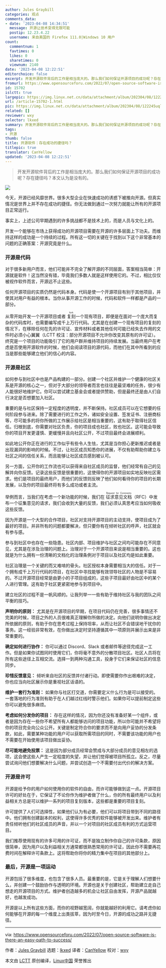 ```yaml
---
author: Jules Graybill
categories: 观点
comments_data:
- date: '2023-04-08 14:34:51'
  message: 开源让技术变得无限可能
  postip: 12.23.4.22
  username: 来自美国的 Firefox 111.0|Windows 10 用户
count:
  commentnum: 1
  favtimes: 0
  likes: 0
  sharetimes: 0
  viewnum: 2140
date: '2023-04-08 12:22:51'
editorchoice: false
excerpt: 开发开源软件背后的工作是相当庞大的。那么我们如何保证开源项目的成功呢？存在捷径吗？本文认为是没有的。
fromurl: https://www.opensourceforu.com/2022/07/open-source-software-is-there-an-easy-path-to-success/
id: 15702
islctt: true
largepic: https://img.linux.net.cn/data/attachment/album/202304/08/122245uqlbfaxp3flkwf5b.jpg
url: /article-15702-1.html
pic: https://img.linux.net.cn/data/attachment/album/202304/08/122245uqlbfaxp3flkwf5b.jpg.thumb.jpg
related: []
reviewer: wxy
selector: lkxed
summary: 开发开源软件背后的工作是相当庞大的。那么我们如何保证开源项目的成功呢？存在捷径吗？本文认为是没有的。
tags:
- 开源
thumb: false
title: 开源软件：存在成功的捷径吗？
titlepic: true
translator: CanYellow
updated: '2023-04-08 12:22:51'
---
```



> 
> 开发开源软件背后的工作是相当庞大的。那么我们如何保证开源项目的成功呢？存在捷径吗？本文认为是没有的。
> 
> 
> 


![](https://img.linux.net.cn/data/attachment/album/202304/08/122245uqlbfaxp3flkwf5b.jpg)


今天，开源已经风靡世界。很多大型企业在快速成功的诱惑下被推向开源。但真实情况是世界上并不存在成功的捷径。你无法做到通过一次努力就能让所有的开源项目正常运行。


事实上，上述公司早期遇到的许多挑战都不是技术上的，而是人员与文化上的。


开发一个能够在市场上获得成功的开源项目需要在开源的许多层面上下功夫。而维持这样的成功是一个持续的过程。所有这一切的关键在于找到以下这个非常基本的问题的正确答案：开源究竟是什么。


### 开源是代码


对于很多新用户而言，他们可能并不完全了解开源的不同层面，答案相当简单：开源就是软件！这当然没有错，毕竟我们多数人就是这样使用它的。不过，相比仅仅被视作软件而言，开源远不止这些。


任何开源项目的实质仍然是代码本身。代码是使一个开源项目有别于其他项目，并使其对用户有益的根本。当你从事开源工作的时候，代码和软件一样都是产品的一部分。


从零开始开发一个开源项目或者 <ruby> 复刻 <rt>  fork </rt></ruby> 一个现有项目，即便是在面对一个庞大而复杂的代码库时，也需要编写成千上万行代码。尤其是在创建一个现有项目的复刻的情况下，在移除任何在先的许可证、宣传材料或者其他任何可能已经失去作用的文件时必须小心翼翼（LCTT 校注：部分开源项目不允许你改变其原有的许可证）。终究是一个项目的功能吸引了它的用户群并维持项目的持续发展。当最终用户在考虑是否使用开源软件的时候，他们会阅读项目的源代码，而他们在其中所看到的应当是那些能够建立他们的信心的内容。


### 开源是社区


如何参与到社区中也是产品构建的一部分。创建一个社区并维护一个健康的社区关系是开源的核心之一，但对于大部分的领导者而言也往往是最坚难的任务，很少有人能很好地维护它。你可以尝试建立基金会或者提供赞助，但是最终还是由人们自行决定是否想要加入社区。


重要的是与社区保持一定程度的透明度，并不断保持。社区成员可以在它想要的任何阶段参与进来。除了需要进行的工作之外，诸如安全设置、签发证书、注册商标等，尽可能多的将你所做的工作展示给社区是相当重要的，这有助于取得社区信任。归根到底，你需要对社区负责，你的项目成也社区，败也社区。这可能会导致你的项目开发更谨慎、更缓慢并且向社区公开，不过项目最终会进展顺利。


如此地公开你正在进行的工作似乎有些令人生怯，尤其是当你担心更新推迟或者是出现漏洞的影响的时候。不过，让社区成员知悉你的进展，不仅有助帮助你建立与社区之间的信任关系，而且能够让社区成员感到被认可。


另一方面，公开你的工作流也可以获得来自社区成员的监督，他们经常有自己的见解并向你反馈。记录这些反馈是很重要的，这使得你的开源项目如实地反映社区需求。他们是项目的最终用户，而他们的反馈则反映了他们如何看待你的项目的长期发展，以及你的项目最终将有多么成功或者主流。


举例而言，当我们在考虑一个新功能的时候，我们在 <ruby> 征求意见文档 <rt>  Request for Comments </rt></ruby>（RFC）中发布一个征集意见的请求，我们会收到大量的反馈，我们必须认真思考应当如何吸收这些反馈。


因为开源是一个大型的合作项目，社区对支持开源项目的主动支持，使项目成为了最好的项目。并非所有的问题都要解决，但只要你有在倾听社区的呼声，社区就会有参与感。


参与到社区中也存在一些隐患。社区内部、项目维护与社区之间均可能存在不同意见，尤其是在涉及治理的问题上。治理对于一个开源项目来说是相当重要的。这也就是为什么拥有一份清晰的文档化的治理条例对于项目以及社区均是如此重要。


社区治理是一个关键的而又难啃的骨头。社区授权本身需要相当大的信任。对于一个拥有成千上万行代码的项目，在社区中寻找能够有效领导社区的人物是不容易的。不过开源项目经常是由更小的子项目组成的，这些子项目最好由社区中的某个人进行管理。这有助于社区更紧密地参与到项目中。


建立社区的过程不是一帆风顺的。让我列举一一些有助于维持社区与我的团队之间平衡的技巧。


**声明你的原则：** 尤其是在开源项目的早期，在项目代码仍在完善，很多事情还不完美的时候，项目之外的人员很难真正理解你所做的决定。向他们说明你做出决定所依据的原则，有助于你在思考过程上保持坦率，从而让社区不会错误地干扰你的事务。这一经验非常有效，在你做出决定时坚持遵循其中一项原则并展示出来是非常重要的。


**确定如何进行协作：** 你可以通过 Discord、Slack 或者邮件等途径完成这一工作。但是如果你试图同时使用它们，你将毫不意外的分散项目社区。社区人员将在所有这些途径上互相交流。选择一到两种沟通工具，投身于它们来保证社区的信息同步。


**珍惜反馈意见：** 倾听来自社区的反馈并付诸行动。即使需要你作出艰难的决定，你也应当向社区展示你是重视社区话语的。


**维护一套行为准则：** 如果你与社区打交道，你需要定义什么行为是可以接受的。一套落地的行为准则有助于在人们越过红线时警示他们。如果你可以提前制定这些你可以避免很多麻烦。


**考虑如何分发你的项目：** 存在这样的情况，因为你还没有准备好某一个组件，或者是因为存在一些你不希望所有人都能够访问的项目功能，所以你可能并不希望将你的项目完全向公众公开。关键是制定符合你的要求而不是向用户妥协的分发条款，如此，需要某种功能的用户可以获取所需项目的同时，不需要该功能的用户也不需要在开始使用该项目做出妥协。


**尽可能地避免投票：** 这是因为部分成员经常会赞成与大部分成员的意见相左的选项，这会使这些人产生一定程度的失望，并让他们觉得被项目所孤立。反之，尽量尝试询问他们想要解决什么问题，并尝试创造一个不需要付出代价的解决方案。


### 开源是许可


开源是给予你的用户如何使用你的软件的自由，而许可能够做到这一点。开源项目许可的好处在于，它保证了不论你作为维护者做了什么，你的所有最终用户以及利益相关方总是可以维护一系列的项目复刻版本，这些都是重要的项目复刻。


许可提供了人们可选择性，如果他们认为有必要，他们可以将项目带到不同的路径中。他们拥有创建副本的权利，这使得许多优秀的软件能够被开发出来。维护者有责任倾听他们的社区成员的声音，并以一个对项目的社区成员有利的方式运营项目。


我们推荐使用现有的许多可用的许可证，而不是独立制作你自己的许可条款，原因很简单，因为用户以及利益相关方通常都很熟悉常用的许可证，因此你不需要再花费时间在解释许可条款上。这将帮助你将你的精力集中在项目的其他部分上。


### 最后，开源是一项运动


开源包括了很多维度，也包含了很多人员。最重要的是，它是关于理解人们想要什么，并创建一个鼓励协作与透明的环境。开源也是关于创建社区，帮助建立走自己想走的开源项目的方式。维护者创造越多的机会让社区自由发挥，开源产品就越好，也越发成功。


开源是以上所有这些方面，而你的视野越宽阔，你就能越好的利用它。请考虑你如何能够在开源的每一个维度上出类拔萃，因为时至今日，开源的成功之路并无捷径。




---


via: <https://www.opensourceforu.com/2022/07/open-source-software-is-there-an-easy-path-to-success/>


作者：[Jules Graybill](https://www.opensourceforu.com/author/jules-graybill/) 选题：[lkxed](https://github.com/lkxed) 译者：[CanYellow](https://github.com/CanYellow) 校对：[wxy](https://github.com/wxy)


本文由 [LCTT](https://github.com/LCTT/TranslateProject) 原创编译，[Linux中国](https://linux.cn/) 荣誉推出